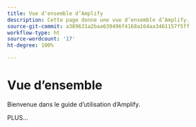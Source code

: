 ```yaml
---
title: Vue d’ensemble d’Amplify
description: Cette page donne une vue d’ensemble d’Amplify.
source-git-commit: a389631a2baa639496f4168a164aa3461157f5ff
workflow-type: ht
source-wordcount: '17'
ht-degree: 100%

---
```



# Vue d’ensemble

Bienvenue dans le guide d’utilisation d’Amplify.

PLUS...

<!--
This is the landing page of the user guide. It should be the first list item in the TOC.md file.

See other user landing pages to get ideas.
-->
